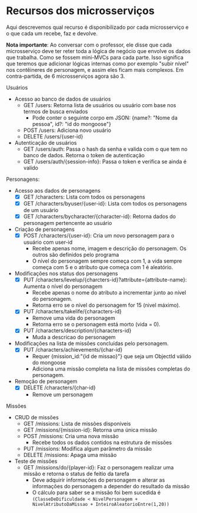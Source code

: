 # Recursos dos microsserviços

Aqui descrevemos qual recurso é disponibilizado por cada microsserviço e o que cada um recebe, faz e devolve.

**Nota importante**: Ao conversar com o professor, ele disse que cada microsserviço deve ter reter toda a lógica de negócio que envolve os dados que trabalha. Como se fossem mini-MVCs para cada parte. Isso significa que teremos que adicionar lógicas internas como por exemplo "subir nível" nos contêineres de personagem, e assim eles ficam mais complexos. Em contra-partida, de 6 microsserviços agora são 3.

Usuários
* Acesso ao banco de dados de usuários
	* GET /users: Retorna lista de usuários ou usuário com base nos termos de busca enviados
		* Pode conter o seguinte corpo em JSON: {name?: "Nome da pessoa", id?: "id do mongoose"}
	* POST /users: Adiciona novo usuário
	* DELETE /users/{user-id} 
* Autenticação de usuários
	* GET /users/auth: Passa o hash da senha e valida com o que tem no banco de dados. Retorna o token de autenticação
	* GET /users/auth/{session-info}: Passa o token e verifica se ainda é valido


Personagens:
* Acesso aos dados de personagens
	* [X] GET /characters: Lista com todos os personagens
	* [X] GET /characters/byuser/{user-id}: Lista com todos os personagens de um usuário
	* [X] GET /characters/bycharacter/{character-id}: Retorna dados do personagem pertencente ao usuário
* Criação de personagens
	* [X] POST /characters/{user-id}: Cria um novo personagem para o usuário com user-id
		* Recebe apenas nome, imagem e descrição do personagem. Os outros são definidos pelo programa
		* O nível do personagem sempre começa com 1, a vida sempre começa com 5 e o atributo que começa com 1 é aleatório.
* Modificações nos status dos personagens
	* [X] PUT /characters/levelup/{charcters-id}?attribute={attribute-name}: Aumenta o nível do personagem
		* Recebe apenas o nome do atributo a incrementar junto ao nível do personagem.
		* Retorna erro se o nível do personagem for 15 (nivel máximo). 
	* [X] PUT /characters/takelife/{characters-id}
		* Remove uma vida do personagem
		* Retorna erro se o personagem está morto (vida = 0).
	* [X] PUT /characters/description/{characters-id}
		* Muda a descricao do personagem
* Modificações na lista de missões concluídas pelo personagem.
	* [X] PUT /characters/achievements/{char-id}
		* Requer {mission_id:"{id de missao}"} que seja um ObjectId válido do mongoose
		* Adiciona uma missão completa na lista de missões completas do personagem.
* Remoção de personagem
	* [X] DELETE /characters/{char-id}
		* Remove um personagem

Missões
* CRUD de missões
	* GET /missions: Lista de missões disponíveis
	* GET /missions/{mission-id}: Retorna uma única missão
	* POST /missions: Cria uma nova missão
		* Recebe todos os dados contidos na estrutura de missões
	* PUT /missions: Modifica algum parâmetro da missão
	* DELETE /missions: Apaga uma missão
* Teste de missões
	* GET /missions/do/{player-id}: Faz o personagem realizar uma missão e retorna o status de feitio da tarefa
		* Deve adquirir informações do personagem e alterar as informações do personagem a depender do resultado da missão
		* O cálculo para saber se a missão foi bem sucedida é `(ClasseDeDificuldade < NivelPersonagem + NivelAtributoDaMissao + InteiroAleatorioEntre(1,20))`

